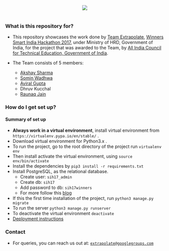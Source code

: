 <div align="center">
  <img src="https://4.bp.blogspot.com/-gCN_J_hrefY/WGkMWk_mitI/AAAAAAAAIWg/3TSASbVNJHIhEUgOKgREM8Ayvn918u1JQCLcB/s1600/sih2017-home.jpg"><br><br>
</div>

### What is this repository for? ###

* This repository showcases the work done by [Team Extrapolate](mailto:extrapolate@googlegroups.com), [Winners Smart India Hackathon 2017](https://innovate.mygov.in/sih2017/ "Smart India Hackathon"), under Ministry of HRD, Government of India, for the project that was awarded to the Team, by [All India Council for Technical Education, Government of India](https://www.aicte-india.org/, "All India Council for Technical Education").

* The Team consists of 5 members:
  - [Akshay Sharma](https://github.com/akshaysharma096 "Akshay Sharma")
  - [Somin Wadhwa](https://github.com/sominwadhwa "Somin Wadhwa")
  - [Aviral Gupta](https://github.com/avi1310 "Aviral Gupta")
  - Dhruv Kucchal
  - [Raunaq Jain](https://github.com/raunaqjain "Raunaq Jain")

### How do I get set up? ###

#### Summary of set up
* **Always work in a virtual environment**, install virtual environment from `https://virtualenv.pypa.io/en/stable/` .
* Download virtual environment for Python3.x .
* To run the project, go to the root directory of the project run `virtualenv env`
* Then install activate the virtual environment, using `source env/bin/activate`
* Install the dependencies by `pip3 install -r requirements.txt`
* Install PostgreSQL, as the relational database.
   - Create user: `sih17_admin`
   - Create db: `sih17`
   - Add password to db: `sih17winners`
   - For more follow this [blog](https://www.digitalocean.com/community/tutorials/how-to-set-up-django-with-postgres-nginx-and-gunicorn-on-ubuntu-16-04, "How to setup the database")
* If this the first time installation of the project, run `python3 manage.py migrate`
* To run the server `python3 manage.py runserver`
* To deactivate the virtual environment `deactivate`
* [Deployment instructions](https://www.digitalocean.com/community/tutorials/how-to-set-up-django-with-postgres-nginx-and-gunicorn-on-ubuntu-16-04, "How to deploy?")


### Contact ###

* For queries, you can reach us out at: [`extrapolate@googlegroups.com`](maitlo:extrapolate@googlegroups.com)
